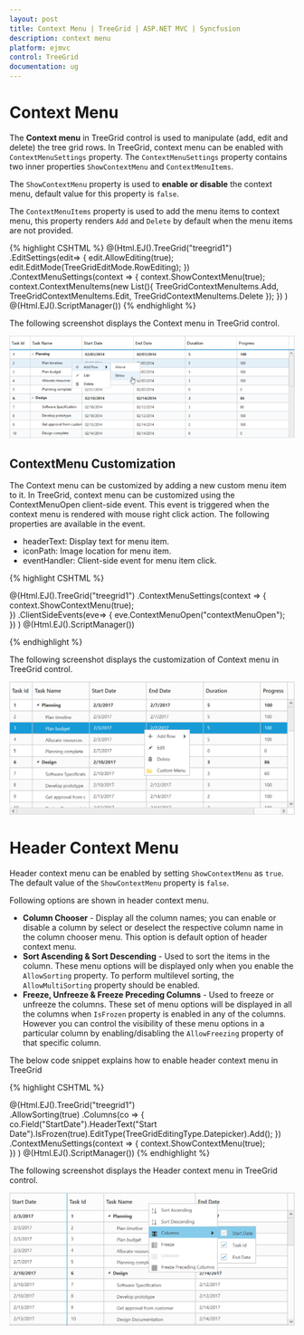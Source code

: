 ```yaml
---
layout: post
title: Context Menu | TreeGrid | ASP.NET MVC | Syncfusion
description: context menu
platform: ejmvc
control: TreeGrid
documentation: ug
---
```


# Context Menu

The **Context menu** in TreeGrid control is used to manipulate (add, edit and delete) the tree grid rows. In TreeGrid, context menu can be enabled with `ContextMenuSettings` property. The `ContextMenuSettings` property contains two inner properties `ShowContextMenu` and `ContextMenuItems`.

The `ShowContextMenu` property is used to **enable or disable** the context menu, default value for this property is `false`.

The `ContextMenuItems` property is used to add the menu items to context menu, this property renders `Add` and `Delete` by default when the menu items are not provided.

{% highlight CSHTML %}
@(Html.EJ().TreeGrid("treegrid1")
	.EditSettings(edit=>
	 { 
     edit.AllowEditing(true);
     edit.EditMode(TreeGridEditMode.RowEditing);
	 })
  .ContextMenuSettings(context =>
  {
      context.ShowContextMenu(true);
      context.ContextMenuItems(new List<TreeGridContextMenuItems>(){
          TreeGridContextMenuItems.Add,
          TreeGridContextMenuItems.Edit,
          TreeGridContextMenuItems.Delete
      });
  })
)
@(Html.EJ().ScriptManager())
{% endhighlight %}

The following screenshot displays the Context menu in TreeGrid control.

![](Context-Menu_images/Context-Menu_img1.png)


## ContextMenu Customization

The Context menu can be customized by adding a new custom menu item to it. In TreeGrid, context menu can be customized using the ContextMenuOpen client-side event. This event is triggered when the context menu is rendered with mouse right click action. The following properties are available in the event.

* headerText: Display text for menu item.
* iconPath: Image location for menu item.
* eventHandler: Client-side event for menu item click.

{% highlight CSHTML %}

@(Html.EJ().TreeGrid("treegrid1")
  .ContextMenuSettings(context =>
    {
      context.ShowContextMenu(true);                       
    })
  .ClientSideEvents(eve=>
    {
      eve.ContextMenuOpen("contextMenuOpen");            
    })
  )
@(Html.EJ().ScriptManager())
<script type=”text/javascript”>
function contextMenuOpen(args) {
        args.contextMenuItems.push({
            headerText: "Custom Menu",
            iconPath: "url(../content/images/treegrid/Folder.png)",
            eventHandler: customMenuClick,
        });
    }
function customMenuClick(args) {
  //Bind actions for custom menu here
}
</script>

{% endhighlight %}

The following screenshot displays the customization of Context menu in TreeGrid control.

![](Context-Menu_images/Context-Menu_img2.png)

# Header Context Menu
Header context menu can be enabled by setting `ShowContextMenu` as `true`. The default value of the `ShowContextMenu` property is `false`.

Following options are shown in header context menu. 

* **Column Chooser** - Display all the column names; you can enable or disable a column by select or deselect the respective column name in the column chooser menu. This option is default option of header context menu.
* **Sort Ascending & Sort Descending** - Used to sort the items in the column. These menu options will be displayed only when you enable the `AllowSorting` property. To perform multilevel sorting, the `AllowMultiSorting` property should be enabled.
* **Freeze, Unfreeze & Freeze Preceding Columns** - Used to freeze or unfreeze the columns. These set of menu options will be displayed in all the columns when `IsFrozen` property is enabled in any of the columns. However you can control the visibility of these menu options in a particular column by enabling/disabling the `AllowFreezing` property of that specific column.

The below code snippet explains how to enable header context menu in TreeGrid

{% highlight CSHTML %}

@(Html.EJ().TreeGrid("treegrid1")	
  .AllowSorting(true)
  .Columns(co =>
    {        
        co.Field("StartDate").HeaderText("Start Date").IsFrozen(true).EditType(TreeGridEditingType.Datepicker).Add();
    })
  .ContextMenuSettings(context =>
  {
      context.ShowContextMenu(true);      
  })
  )
@(Html.EJ().ScriptManager())
{% endhighlight %}


The following screenshot displays the Header context menu in TreeGrid control.

![](Context-Menu_images/Context-Menu_img3.png)

